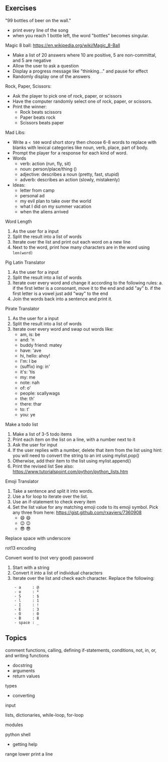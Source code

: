 Exercises
---------

"99 bottles of beer on the wall."
  - print every line of the song
  - when you reach 1 bottle left, the word "bottles" becomes singular.

Magic 8 ball:
https://en.wikipedia.org/wiki/Magic_8-Ball
- Make a list of 20 answers  where 10 are positive, 5 are non-committal, and 5 are negative
- Allow the user to ask a question
- Display a progress message like "thinking..." and pause for effect
- Randomly display one of the answers

Rock, Paper, Scissors:
- Ask the player to pick one of rock, paper, or scissors
- Have the computer randomly select one of rock, paper, or scissors.
- Print the winner:
  - Rock beats scissors
  - Paper beats rock
  - Scissors beats paper

Mad Libs:
- Write a `< 500` word short story then choose 6-8 words to replace with blanks
  with lexical categories like noun, verb, place, part of body.
- Prompt the player for a response for each kind of word.
- Words
  - verb: action (run, fly, sit)
  - noun: person/place/thing  ()
  - adjective: describes a noun  (pretty, fast, stupid)
  - adverb: describes an action (slowly, mistakenly)
- Ideas:
  - letter from camp
  - personal ad
  - my evil plan to take over the world
  - what I did on my summer vacation
  - when the aliens arrived

Word Length
1. As the user for a input
2. Split the result into a list of words
3. Iterate over the list and print out each word on a new line
4. Next to the word, print how many characters are in the word using `len(word)`


Pig Latin Translator
1. As the user for a input
2. Split the result into a list of words
3. Iterate over every word and change it according to the following rules:
    a. if the first letter is a consonant, move it to the end and add "ay"
    b. if the first letter is a vowel just add "way" to the end
4. Join the words back into a sentence and print it.

Pirate Translator
1. As the user for a input
2. Split the result into a list of words
3. Iterate over every word and swap out words like:
    - am, is: be
    - and: 'n
    - buddy friend: matey
    - have: 'ave
    - hi, hello: ahoy!
    - I'm: I be
    - (suffix) ing: in'
    - it's: 'tis
    - my: me
    - note: nah
    - of: o'
    - people: scallywags
    - the: th'
    - there: thar
    - to: t'
    - you: ye


Make a todo list
1. Make a list of 3-5 todo items
2. Print each item on the list on a line, with a number next to it
3. Ask the user for input
4. If the user replies with a number, delete that item from the list using
   hint: you will need to convert the string to an int using
   mylist.pop(<index-number>)
5. Otherwise, add their item to the list using
   mylist.append()
6. Print the revised list
See also: https://www.tutorialspoint.com/python/python_lists.htm


Emoji Translator
1. Take a sentence and split it into words.
2. Use a for loop to iterate over the list.
3. Use an if-statement to check every item
4. Set the list value for any matching emoji code to its emoji symbol.
    Pick any three from here: https://gist.github.com/rxaviers/7360908
    - :smile:         😄
    - :wink:          😉
    - :sunglasses:    😎

Replace space with underscore

rot13 encoding

Convert word to (not very good) password
1. Start with a string
2. Convert it into a list of individual characters
3. Iterate over the list and check each character. Replace the following:
```
    - a     : @
    - o     : *
    - S     : $
    - l     : 1
    - I     : !
    - E     : 3
    - O     : 0
    - B     : 8
    - space : _
```

Topics
------

comment
functions, calling, defining
if-statements, conditions, not, in, or, and
writing functions
  - docstring
  - arguments
  - return values

types
  - converting

input

lists, dictionaries, while-loop, for-loop

modules

python shell
- getting help

range
lower
print a line
